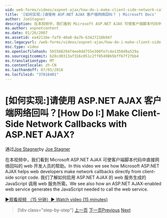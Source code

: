 ```yaml
---
uid: web-forms/videos/aspnet-ajax/how-do-i-make-client-side-network-callbacks-with-aspnet-ajax
title: '[如何实现:]请使用 ASP.NET AJAX 客户端网络回叫？ | Microsoft Docs'
author: JoeStagner
description: 在本视频中，我们看到 Microsoft ASP.NET AJAX 可使客户端脚本代码中直接网络回叫的 web 开发人员的帮助。 我们还看到如何 ASP.NET...
ms.author: aspnetcontent
ms.date: 01/26/2007
ms.assetid: ea4211be-faf9-40a0-8a7b-63427218b947
msc.legacyurl: /web-forms/videos/aspnet-ajax/how-do-i-make-client-side-network-callbacks-with-aspnet-ajax
msc.type: video
ms.openlocfilehash: 565588294f4ee0dd755e300fe7c4e1350d9a529a
ms.sourcegitcommit: b28cd0313af316c051c2ff8549865bff67f2fbb4
ms.translationtype: MT
ms.contentlocale: zh-CN
ms.lasthandoff: 07/05/2018
ms.locfileid: "37816401"
---
```

<a name="how-do-i-make-client-side-network-callbacks-with-aspnet-ajax"></a><span data-ttu-id="e92e7-105">[如何实现:]请使用 ASP.NET AJAX 客户端网络回叫？</span><span class="sxs-lookup"><span data-stu-id="e92e7-105">[How Do I:] Make Client-Side Network Callbacks with ASP.NET AJAX?</span></span>
====================
<span data-ttu-id="e92e7-106">通过[Joe Stagner](https://github.com/JoeStagner)</span><span class="sxs-lookup"><span data-stu-id="e92e7-106">by [Joe Stagner](https://github.com/JoeStagner)</span></span>

<span data-ttu-id="e92e7-107">在本视频中，我们看到 Microsoft ASP.NET AJAX 可使客户端脚本代码中直接网络回叫的 web 开发人员的帮助。</span><span class="sxs-lookup"><span data-stu-id="e92e7-107">In this video we see how Microsoft ASP.NET AJAX helps web developers make network callbacks directly from client-side script code.</span></span> <span data-ttu-id="e92e7-108">我们了解如何启用 ASP.NET AJAX 的 web 服务生成的 JavaScript 调用 web 服务所需。</span><span class="sxs-lookup"><span data-stu-id="e92e7-108">We see also how an ASP.NET AJAX-enabled web service generates the JavaScript needed to call the web service.</span></span>

[<span data-ttu-id="e92e7-109">&#9654;观看视频 （15 分钟）</span><span class="sxs-lookup"><span data-stu-id="e92e7-109">&#9654; Watch video (15 minutes)</span></span>](https://channel9.msdn.com/Blogs/ASP-NET-Site-Videos/how-do-i-make-client-side-network-callbacks-with-aspnet-ajax)

> [!div class="step-by-step"]
> <span data-ttu-id="e92e7-110">[上一页](how-do-i-implement-dynamic-partial-page-updates-with-aspnet-ajax.md)
> [下一页](how-do-i-add-aspnet-ajax-features-to-an-existing-web-application.md)</span><span class="sxs-lookup"><span data-stu-id="e92e7-110">[Previous](how-do-i-implement-dynamic-partial-page-updates-with-aspnet-ajax.md)
[Next](how-do-i-add-aspnet-ajax-features-to-an-existing-web-application.md)</span></span>
